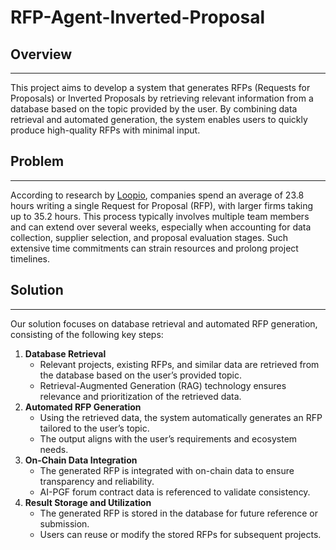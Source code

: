 # RFP-Agent-Inverted-Proposal

## Overview

---

This project aims to develop a system that generates RFPs (Requests for Proposals) or Inverted Proposals by retrieving relevant information from a database based on the topic provided by the user. By combining data retrieval and automated generation, the system enables users to quickly produce high-quality RFPs with minimal input.

## Problem

---

According to research by [Loopio](https://www.marketingprofs.com/charts/2020/42512/rfp-benchmarks-how-much-time-and-staff-firms-devote-to-proposals?utm_source=chatgpt.com), companies spend an average of 23.8 hours writing a single Request for Proposal (RFP), with larger firms taking up to 35.2 hours. This process typically involves multiple team members and can extend over several weeks, especially when accounting for data collection, supplier selection, and proposal evaluation stages. Such extensive time commitments can strain resources and prolong project timelines.

## Solution

---

Our solution focuses on database retrieval and automated RFP generation, consisting of the following key steps:

1. **Database Retrieval**
    - Relevant projects, existing RFPs, and similar data are retrieved from the database based on the user’s provided topic.
    - Retrieval-Augmented Generation (RAG) technology ensures relevance and prioritization of the retrieved data.
2. **Automated RFP Generation**
    - Using the retrieved data, the system automatically generates an RFP tailored to the user’s topic.
    - The output aligns with the user’s requirements and ecosystem needs.
3. **On-Chain Data Integration**
    - The generated RFP is integrated with on-chain data to ensure transparency and reliability.
    - AI-PGF forum contract data is referenced to validate consistency.
4. **Result Storage and Utilization**
    - The generated RFP is stored in the database for future reference or submission.
    - Users can reuse or modify the stored RFPs for subsequent projects.